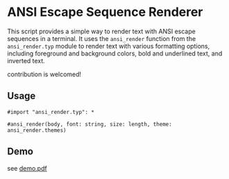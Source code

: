# ANSI Escape Sequence Renderer

This script provides a simple way to render text with ANSI escape sequences in a terminal. It uses the `ansi_render` function from the `ansi_render.typ` module to render text with various formatting options, including foreground and background colors, bold and underlined text, and inverted text.

contribution is welcomed!

## Usage

```typst
#import "ansi_render.typ": *

#ansi_render(body, font: string, size: length, theme: ansi_render.themes)
```

## Demo

see [demo.pdf](https://github.com/8LWXpg/typst-ansi_render/blob/master/demo.pdf)
